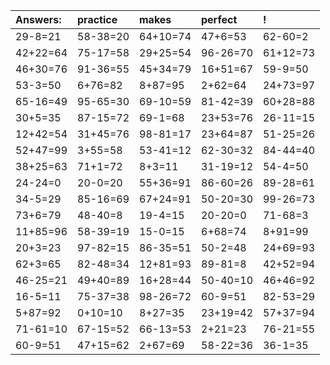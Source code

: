 | Answers: | practice | makes | perfect | ! |
| :--- | :--- | :--- | :--- | :--- |
| 29-8=21 | 58-38=20 | 64+10=74 | 47+6=53 | 62-60=2 | 
| 42+22=64 | 75-17=58 | 29+25=54 | 96-26=70 | 61+12=73 | 
| 46+30=76 | 91-36=55 | 45+34=79 | 16+51=67 | 59-9=50 | 
| 53-3=50 | 6+76=82 | 8+87=95 | 2+62=64 | 24+73=97 | 
| 65-16=49 | 95-65=30 | 69-10=59 | 81-42=39 | 60+28=88 | 
| 30+5=35 | 87-15=72 | 69-1=68 | 23+53=76 | 26-11=15 | 
| 12+42=54 | 31+45=76 | 98-81=17 | 23+64=87 | 51-25=26 | 
| 52+47=99 | 3+55=58 | 53-41=12 | 62-30=32 | 84-44=40 | 
| 38+25=63 | 71+1=72 | 8+3=11 | 31-19=12 | 54-4=50 | 
| 24-24=0 | 20-0=20 | 55+36=91 | 86-60=26 | 89-28=61 | 
| 34-5=29 | 85-16=69 | 67+24=91 | 50-20=30 | 99-26=73 | 
| 73+6=79 | 48-40=8 | 19-4=15 | 20-20=0 | 71-68=3 | 
| 11+85=96 | 58-39=19 | 15-0=15 | 6+68=74 | 8+91=99 | 
| 20+3=23 | 97-82=15 | 86-35=51 | 50-2=48 | 24+69=93 | 
| 62+3=65 | 82-48=34 | 12+81=93 | 89-81=8 | 42+52=94 | 
| 46-25=21 | 49+40=89 | 16+28=44 | 50-40=10 | 46+46=92 | 
| 16-5=11 | 75-37=38 | 98-26=72 | 60-9=51 | 82-53=29 | 
| 5+87=92 | 0+10=10 | 8+27=35 | 23+19=42 | 57+37=94 | 
| 71-61=10 | 67-15=52 | 66-13=53 | 2+21=23 | 76-21=55 | 
| 60-9=51 | 47+15=62 | 2+67=69 | 58-22=36 | 36-1=35 | 
